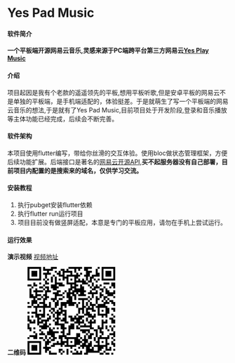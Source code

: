 # Yes Pad Music
#### 软件简介
**一个平板端开源网易云音乐,灵感来源于PC端跨平台第三方网易云[Yes Play Music](https://github.com/qier222/YesPlayMusic)**

#### 介绍
项目起因是我有个老款的遥遥领先的平板,想用平板听歌,但是安卓平板的网易云不是单独的平板端，是手机端适配的，体验挺差。于是就萌生了写一个平板端的网易云音乐的想法,于是就有了Yes Pad Music,目前项目处于开发阶段,登录和音乐播放等主体功能已经完成，后续会不断完善。

#### 软件架构
本项目使用flutter编写，带给你丝滑的交互体验。使用bloc做状态管理框架，方便后续功能扩展。后端接口是著名的[网易云开源API](https://neteasecloudmusicapi.vercel.app/),**买不起服务器没有自己部署，目前项目内配置的是搜索来的域名，仅供学习交流。**


#### 安装教程

1.  执行pubget安装flutter依赖
2.  执行flutter run运行项目
3.  项目目前没有做竖屏适配，本意是专门的平板应用，请勿在手机上尝试运行。

#### 运行效果
**演示视频**
[视频地址](https://a.afbza.cn/sqrcode/video?short=Z8XBGm&domain=f.afbkw.cn&sign=2ee3bd7cfb2038287fe06d09d66ba809)

**二维码**
![Alt text](./下载.png)

